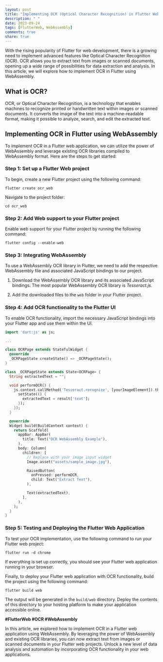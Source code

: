 ```yaml
---
layout: post
title: "Implementing OCR (Optical Character Recognition) in Flutter WebAssembly"
description: " "
date: 2023-09-24
tags: [FlutterWeb, WebAssembly]
comments: true
share: true
---
```


With the rising popularity of Flutter for web development, there is a growing need to implement advanced features like Optical Character Recognition (OCR). OCR allows you to extract text from images or scanned documents, opening up a wide range of possibilities for data extraction and analysis. In this article, we will explore how to implement OCR in Flutter using WebAssembly.

## What is OCR?

OCR, or Optical Character Recognition, is a technology that enables machines to recognize printed or handwritten text within images or scanned documents. It converts the image of the text into a machine-readable format, making it possible to analyze, search, and edit the extracted text.

## Implementing OCR in Flutter using WebAssembly

To implement OCR in a Flutter web application, we can utilize the power of WebAssembly and leverage existing OCR libraries compiled to WebAssembly format. Here are the steps to get started:

### Step 1: Set up a Flutter Web project

To begin, create a new Flutter project using the following command:

```
flutter create ocr_web
```

Navigate to the project folder:

```
cd ocr_web
```

### Step 2: Add Web support to your Flutter project

Enable web support for your Flutter project by running the following command:

```
flutter config --enable-web
```

### Step 3: Integrating WebAssembly

To use a WebAssembly OCR library in Flutter, we need to add the respective WebAssembly file and associated JavaScript bindings to our project.

1. Download the WebAssembly OCR library and its associated JavaScript bindings. The most popular WebAssembly OCR library is *Tesseract.js*.

2. Add the downloaded files to the `web` folder in your Flutter project.

### Step 4: Add OCR functionality to the Flutter UI

To enable OCR functionality, import the necessary JavaScript bindings into your Flutter app and use them within the UI.

```dart
import 'dart:js' as js;

...

class OCRPage extends StatefulWidget {
  @override
  _OCRPageState createState() => _OCRPageState();
}

class _OCRPageState extends State<OCRPage> {
  String extractedText = "";

  void performOCR() {
    js.context.callMethod('Tesseract.recognize', [yourImageElement]).then((result) {
      setState(() {
        extractedText = result['text'];
      });
    });
  }

  @override
  Widget build(BuildContext context) {
    return Scaffold(
      appBar: AppBar(
        title: Text("OCR WebAssembly Example"),
      ),
      body: Column(
        children: [
          // Replace with your image input widget
          Image.asset("assets/sample_image.jpg"),

          RaisedButton(
            onPressed: performOCR,
            child: Text("Extract Text"),
          ),

          Text(extractedText),
        ],
      ),
    );
  }
}
```

### Step 5: Testing and Deploying the Flutter Web Application

To test your OCR implementation, use the following command to run your Flutter web project:

```
flutter run -d chrome
```

If everything is set up correctly, you should see your Flutter web application running in your browser.

Finally, to deploy your Flutter web application with OCR functionality, build the project using the following command:

```
flutter build web
```

The output will be generated in the `build/web` directory. Deploy the contents of this directory to your hosting platform to make your application accessible online.

**#FlutterWeb #OCR #WebAssembly**

In this article, we explored how to implement OCR in a Flutter web application using WebAssembly. By leveraging the power of WebAssembly and existing OCR libraries, you can now extract text from images or scanned documents in your Flutter web projects. Unlock a new level of data analysis and automation by incorporating OCR functionality in your web applications.